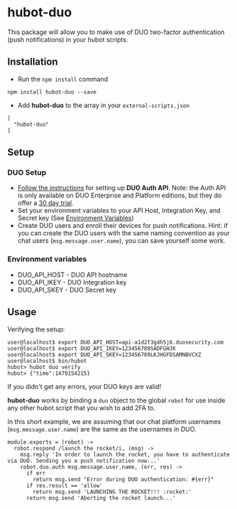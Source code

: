 # hubot-duo

This package will allow you to make use of DUO two-factor authentication (push notifications) in your hubot scripts.

## Installation

- Run the `npm install` command
```
npm install hubot-duo --save
```

- Add **hubot-duo** to the array in your `external-scripts.json`
```
[
  "hubot-duo"
]
```

## Setup

### DUO Setup

- [Follow the instructions](https://duo.com/docs/authapi) for setting up **DUO Auth API**. Note: the Auth API is only available on DUO Enterprise and Platform editions, but they do offer a [30 day trial](https://duo.com/trial). 
- Set your environment variables to your API Host, Integration Key, and Secret key (See [Environment Variables](#environment-variables))
- Create DUO users and enroll their devices for push notifications. Hint: if you can create the DUO users with the same naming convention as your chat users (`msg.message.user.name`), you can save yourself some work.

### Environment variables

- DUO_API_HOST - DUO API hostname
- DUO_API_IKEY - DUO Integration key  
- DUO_API_SKEY - DUO Secret key

## Usage
Verifying the setup:
```
user@localhost$ export DUO_API_HOST=api-a1d2f3g4h5j6.duosecurity.com
user@localhost$ export DUO_API_IKEY=123456789SADFGHJK
user@localhost$ export DUO_API_SKEY=123456789LKJHGFDSAMNBVCXZ
user@localhost$ bin/hubot
hubot> hubot duo verify
hubot> {"time":1479154215}
```
If you didn't get any errors, your DUO keys are valid!


**hubot-duo** works by binding a `duo` object to the global `robot` for use inside any other hubot script that you wish to add 2FA to.

In this short example, we are assuming that our chat platform usernames (`msg.message.user.name`) are the same as the usernames in DUO.
```
module.exports = (robot) ->
  robot.respond /launch the rocket/i, (msg) ->
    msg.reply 'In order to launch the rocket, you have to authenticate via DUO. Sending you a push notification now...'
    robot.duo.auth msg.message.user.name, (err, res) ->
      if err
        return msg.send "Error during DUO authentication: #{err}"
      if res.result == 'allow'
        return msg.send 'LAUNCHING THE ROCKET!!! :rocket:'
      return msg.send 'Aborting the rocket launch...'
```